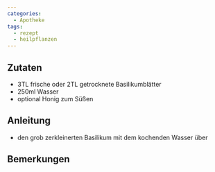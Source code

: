 ```yaml
---
categories:
  - Apotheke
tags:
  - rezept
  - heilpflanzen
---
```


## Zutaten
* 3TL frische oder 2TL getrocknete Basilikumblätter
* 250ml Wasser
* optional Honig zum Süßen

## Anleitung
* den grob zerkleinerten Basilikum mit dem kochenden Wasser über

## Bemerkungen
<!--stackedit_data:
eyJoaXN0b3J5IjpbMTM4NDQzNjMwNF19
-->
